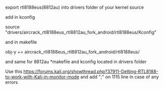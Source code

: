 
export rtl8188eus(8812au) into drivers folder of your kernel source


add in kconfig 

source "drivers/aircrack_rtl8188eus_rtl8812au_fork_android/rtl8188eus/Kconfig" 

and in makefile 

obj-y += aircrack_rtl8188eus_rtl8812au_fork_android/rtl8188eus/


and same for 8812au 
*makefile and kconfig located in drivers folder

Use this https://forums.kali.org/showthread.php?37911-Getting-RTL8188-to-work-with-Kali-in-monitor-mode and add ";" on 1115 line in case of any errors
